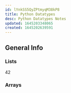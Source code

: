 ```yaml
---
id: lYnkSS5QyZPtmyqM38kP8
title: Python Datatypes
desc: Python Datatypes Notes
updated: 1645203348065
created: 1645202639591
---
```

## General Info

### Lists

42

### Arrays
